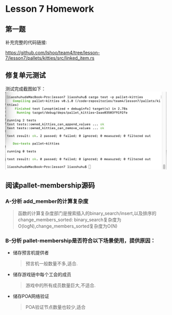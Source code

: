 # Lesson 7 Homework

## 第一题

补充完整的代码链接:  

https://github.com/lshoo/team4/tree/lesson-7/lesson7/pallets/kitties/src/linked_item.rs  


## 修复单元测试

测试完成截图如下：  
![lesson-7](./homework-lesson7-test-passed.png)

## 阅读pallet-membership源码

### A-分析 add_member的计算复杂度  
  >函数的计算复杂度部门是搜索插入的binary_search/insert,以及排序的change_members_sorted:
  >binary_search复杂度为O(logN),change_members_sorted复杂度为O(N)
 

### B-分析 pallet-membership是否符合以下场景使用，提供原因：

* 储存预言机提供者  
  >预言机一般数量不多,适合.  
* 储存游戏链中每个工会的成员  
  >游戏中的所有成员数量巨大,不适合.  
* 储存POA网络验证  
  >POA验证节点数量也较少,适合
  
